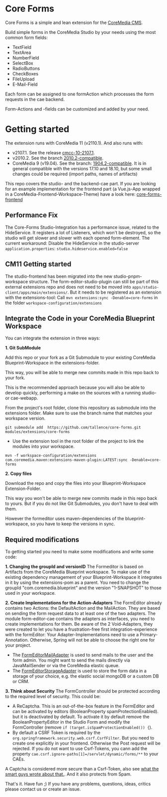 # Core Forms

Core Forms is a simple and lean extension for the [CoreMedia CMS](https://www.coremedia.com/).

Build simple forms in the CoreMedia Studio by your needs using the most common form fields: 
- TextField
- TextArea
- NumberField
- SelectBox
- RadioButtons
- CheckBoxes
- FileUpload
- E-Mail-Field

Each form can be assigned to one formAction which processes the form requests in the cae backend.

Form-Actions and -fields can be customized and added by your need.


# Getting started

The extension runs with CoreMedia 11 (v2110.1). And also runs with:
- v2107.1. See the release [cmcc-10-2107.1](https://github.com/tallence/core-forms/releases/tag/cmcc-10-2107.1).
- v2010.2. See the branch [2010.2-compatible](https://github.com/tallence/core-forms/tree/2010.2-compatible).
- CoreMedia 9 (v19.04). See the branch: [1904.2-compatible](https://github.com/tallence/core-forms/tree/1904.2-compatible).
  It is in general compatible with the versions 17.10 and 18.10, but some small changes could be required (import paths, names of artifacts)

This repo covers the studio- and the backend-cae part. If you are looking for an example implementation for the frontend part (a Vue.js-App wrapped in a CoreMedia-Frontend-Workspace-Theme) have a look here: [core-forms-frontend](https://github.com/tallence/core-forms-frontend)

## Performance Fix
The Core-Forms Studio-Integration has a performance issue, related to the HideService. It registers a lot of Listeners, which won't be destroyed, so the studio will get slower and slower with each opened form-element.
The current workaround: Disable the HideService in the studio-server `application.properties`: `studio.hideservice.enabled=false`

## CM11 Getting started
The studio-frontend has been migrated into the new studio-pnpm-workspace structure. 
The form-editor-studio-plugin can still be part of this external extensions repo and does not need to be moved into `apps/studio-client/apps/main/extensions/`. But it needs to be registered as an extension with the extensions-tool: Call `mvn extensions:sync -Denable=core-forms` in the folder `workspace-configuration/extensions`   

## Integrate the Code in your CoreMedia Blueprint Workspace
You can integrate the extension in three ways:

**1. Git SubModule**

Add this repo or your fork as a Git Submodule to your existing CoreMedia Blueprint-Workspace in the extensions-folder.
 
This way, you will be able to merge new commits made in this repo back to your fork.

This is the recommended approach because you will also be able to develop quickly, performing a make on the sources with a running studio- or cae-webapp.

From the project's root folder, clone this repository as submodule into the extensions folder. Make sure to use the branch name that matches your workspace version. 
```
git submodule add  https://github.com/tallence/core-forms.git modules/extensions/core-forms
```

- Use the extension tool in the root folder of the project to link the modules into your workspace.
 ```
mvn -f workspace-configuration/extensions com.coremedia.maven:extensions-maven-plugin:LATEST:sync -Denable=core-forms
```
 
**2. Copy files**

Download the repo and copy the files into your Blueprint-Workspace Extension-Folder.

This way you won't be able to merge new commits made in this repo back to yours. But if you do not like Git Submodules, you don't have to deal with them. 

However the formeditor uses maven-dependencies of the blueprint-workspace, so you have to keep the versions in sync.
    

## Required modifications
To getting started you need to make some modifications and write some code:
      
**1. Changing the groupId and versionID**
The Formeditor is based on Artifacts from the CoreMedia Blueprint workspace. To make use of the existing dependency management of your Blueprint-Workspace it integrates in it by using the extensions-pom as a parent.
You need to change the groupId "com.coremedia.blueprint" and the version "1-SNAPSHOT" to those used in your workspace.
         
**2. Create Implementations for the Action-Adapters**
The FormEditor already contains two Actions: the DefaultAction and the MailAction. They are based on sending the form request data to at least one of the two adapters.
The module form-editor-cae contains the adapters as interfaces, you need to create implementations for them. 
Be aware of the 2 Void-Adapters, they were created to let you have a frustration-free first integration-experience with the formEditor: Your Adapter-Implementations need to use a Primary-Annotation. Otherwise, Spring will not be able to choose the right one for your project.  

* The [FormEditorMailAdapter](https://github.com/tallence/core-forms/blob/master/form-editor-cae/src/main/java/com/tallence/formeditor/cae/actions/FormEditorMailAdapter.java) is used to send mails to the user and the form admin. You might want to send the mails directly via JavaMailSender or via the CoreMedia elastic queue.
* The [FormEditorStorageAdapter](https://github.com/tallence/core-forms/blob/master/form-editor-cae/src/main/java/com/tallence/formeditor/cae/actions/FormEditorStorageAdapter.java) is used to store the form data in a storage of your choice, e.g. the elastic social mongoDB or a custom DB or CRM.

**3. Think about Security**
The FormController should be protected according to the required level of security. 
This could be:
* A ReCaptcha. This is an out-of-the-box feature in the FormEditor and can be activated by editors (BooleanProperty spamProtectionEnabled). but it is deactivated by default. To activate it by default remove the BooleanPropertyEditor in the Studio Form and modify the FormController (remove `if (target.isSpamProtectionEnabled()) {`). 
* By default a CSRF Token is required by the `org.springframework.security.web.csrf.CsrfFilter`. But you need to create one explicitly in your frontend. Otherwise the Post request will be rejected. If you do not want to use Csrf-Tokens, you cann add the property `cae.csrf.ignore-paths[1]=/servlet/dynamic/forms/**` to your CAEs.  

A Captcha is considered more secure than a Csrf-Token, also see [what the smart guys wrote about that.](http://www.owasp.org/index.php/Cross-Site_Request_Forgery_%28CSRF%29_Prevention_Cheat_Sheet). And it also protects from Spam.


That's it. Have fun ;) If you have any problems, questions, ideas, critics please contact us or create an issue. 

